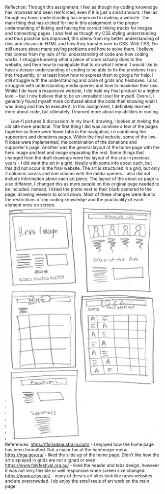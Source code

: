 Reflection:
Through this assignment, I feel as though my coding knowledge has improved and been reinforced, even if it is just a small amount. I feel as though my basic understanding has improved in making a website. The main thing that has clicked for me in this assignment is the proper understanding of linking and having the correct linking tracks for images and connecting pages. I also feel as though my CSS styling understanding and thus practice has improved, this stems from my better understanding of divs and classes in HTML and how they transfer over to CSS. With CSS, I’m still unsure about many styling problems and how to solve them. I believe this comes from my lack of full understanding of code and how coding works. I struggle knowing what a piece of code actually does to the website, and then how to manipulate that to do what I intend. I would like to have a deeper understanding of coding to be able to fix the problems I run into frequently, or at least know how to express them to google for help. I still struggle with the understanding and code of grids and flexboxes. I also struggled with understanding media queries and how to maximise their use. Whilst I do have a responsive website, I did hold my final product to a higher level – but I now believe that to be an unrealistic level for myself. Overall, I generally found myself more confused about the code than knowing what I was doing and how to execute it. In this assignment, I definitely learned more about code, but ultimately, I learned more about my abilities in coding.

 
Low-fi pictures & discussion:
In my low-fi drawing, I looked at making the old site more practical. The first thing I did was combine a few of the pages together so there were fewer tabs in the navigation; i.e combining the supporters and donations pages.
Within the final website, some of the low-fi ideas were implemented, the combination of the donations and supporter’s page. Another was the general layout of the home page with the hero image and text and image separating the rest.
Some things that changed from the draft drawings were the layout of the arts in previous years -  I did want the art in a grid, ideally with some info about each, but this did not occur in the final website. The art is structured in a grid, but only 2 columns across and one column with the media queries. I also did not include information about each art piece.
The layout of the about us page is also different, I changed this as more people on this original page needed to be included. Instead, I listed the photo next to their blurb cantered to the page, allowing viewers to scroll down.
Most of these changes were due to the restrictions of my coding knowledge and the practicality of each element once on screen.
<img src="assets/images/low-fi-drawing.JPG" alt="low-fi-drawing">
References:
https://floriadeaustralia.com/ - I enjoyed how the home page has been formatted. Not a major fan of the hamburger menu. 
https://nga.gov.au/ - liked the slide up of the home page. Didn’t like how the art displayed in grids are not aligned or even. 
https://www.folkfestival.org.au/ - liked the header and tabs design, however it was not very flexible or well responsive when screen size changed. 
https://www.artsy.net/ - many of theses art sites look like news websites and are overcrowded.  I do enjoy the small reels of art work on the main page. 


